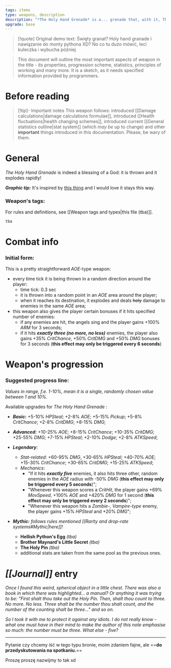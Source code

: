 ```yaml
---
tags: items
type: weapons, description
description: "*The Holy Hand Grenade* is a... grenade that, with it, Thou mayest blow Thine enemies to tiny bits."
upgrade: base
---
```


>[!quote] Original demo text:
>Święty granat? Holy hand granade i nawiązanie do monty pythona XD? No co tu dużo mówić, leci kuleczka i wybucha później

>This document will outline the most important aspects of weapon in the title - its properties, progression scheme, statistics, principles of working and many more. It is a sketch, as it needs specified information provided by programmers.

# Before reading

>[!tip]- Important notes
>This weapon follows: introduced [[Damage calculations|damage calculations formulae]], introduced [[Health fluctuations|health changing schemes]], introduced current [[General statistics outline|stat system]] (which *may be* up to change) and other **important** things introduced in this documentation. Please, be wary of them.

# General

*The Holy Hand Grenade* is indeed a blessing of a God: it is thrown and it explodes rapidly!

***Graphic tip:*** It's inspired by [this thing](https://www.youtube.com/watch?v=xOrgLj9lOwk) and I would love it stays this way.

### Weapon's tags:

For rules and definitions, see [[Weapon tags and types|this file (tba)]].

```tba```

# Combat info

### Initial form:

This is a pretty straightforward *AOE*-type weapon:
- every time tick it is being thrown in a random direction around the player:
	- time tick: 0.3 sec
	- it is thrown into a random point in an *AOE* area around the player;
	- when it reaches its destination, it explodes and deals ~~holy~~ damage to enemies in the same *AOE* area;
- this weapon also gives the player certain bonuses if it hits specified number of enemies:
	- if any enemies are hit, the angels sing and the player gains +100% *ARM* for 3 seconds;
	- if it hits ***exactly three (no more, no less)*** enemies, the player also gains +35% *CritChance*, +50% *CritDMG* and +50% *DMG* bonuses for 3 seconds (**this effect may only be triggered every 6 seconds**)

# Weapon's progression

### Suggested progress line:

*Values in range, f.e. 1-10%, mean it is a single, randomly chosen value between 1 and 10%.*

Available upgrades for *The Holy Hand Grenade* :

- ***Basic:*** +5-10% *HPSteal*; +2-8% *AOE*; +5-15% *Pickup*; +5-8% *CritChance*; +2-8% *CritDMG*; +8-15% *DMG*;
- ***Advanced:*** +10-25% *AOE*; +8-15% *CritChance*; +10-35% *CritDMG*; +25-55% *DMG*;  +7-15% *HPSteal*; +2-10% *Dodge*; +2-8% *ATKSpeed*;
- ***Legendary***: 
	- *Stat-related*: +60-95% *DMG*, +30-65% *HPSteal*; +40-70% *AOE*; +15-30% *CritChance*; +30-65% *CritDMG*; +15-25% *ATKSpeed*; 
	- *Mechanics*: 
		- "If it hits ***exactly five*** enemies, it also hits three other, random enemies in the *AOE* radius with -50% *DMG* (**this effect may only be triggered every 5 seconds**)";
		- "Whenever this weapon scores a *CritHit*, the player gains +69% *MovSpeed*, +100% *AOE* and +420% *DMG* for 1 second (**this effect may only be triggered every 2 seconds**)";
		- "Whenever this weapon hits a *Zombie-, Vampire-type* enemy, the player gains +15% *HPSteal* and +20% *DMG*";

- ***Mythic:*** *follows rules mentioned [[Rarity and drop-rate systems#Mythic|here]]!*
	- **Hellish Python's Egg** *(tba)*
	- **Brother Maynard's Little Secret** *(tba)*
	- **The Holy Pin** *(tba)*
	- additional stats are taken from the same pool as the previous ones.


# *[[Journal]]* entry

*Once I found this weird, spherical object in a little chest. There was also a book in which there was highlighted... a manual? Or anything it was trying to be: "First shalt thou take out the Holy Pin. Then, shalt thou count to three. No more. No less. Three shalt be the number thou shalt count, and the number of the counting shalt be three..." and so on.*

*So I took it with me to protect it against any idiots. I do not really know - what one must have in their mind to make the author of this note emphasise so much: the number must be three. What else - five?*



___
Pytanie czy chcemy iść w tego typu bronie, moim zdaniem fajne, ale ==**do przedyskutowania na spotkaniu.**==

Proszę proszę nazwijmy to tak xd